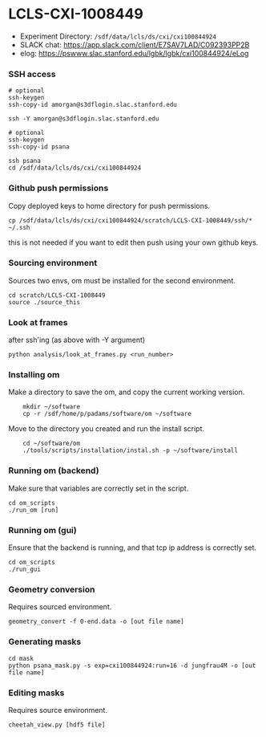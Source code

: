 # LCLS-CXI-1008449
- Experiment Directory: `/sdf/data/lcls/ds/cxi/cxi100844924`
- SLACK chat: https://app.slack.com/client/E7SAV7LAD/C092393PP2B
- elog: https://pswww.slac.stanford.edu/lgbk/lgbk/cxi100844924/eLog

### SSH access
```
# optional
ssh-keygen 
ssh-copy-id amorgan@s3dflogin.slac.stanford.edu

ssh -Y amorgan@s3dflogin.slac.stanford.edu

# optional
ssh-keygen 
ssh-copy-id psana

ssh psana
cd /sdf/data/lcls/ds/cxi/cxi100844924
```

### Github push permissions
Copy deployed keys to home directory for push permissions.
```
cp /sdf/data/lcls/ds/cxi/cxi100844924/scratch/LCLS-CXI-1008449/ssh/* ~/.ssh
```
this is not needed if you want to edit then push using your own github keys.

### Sourcing environment
Sources two envs, om must be installed for the second environment.
```
cd scratch/LCLS-CXI-1008449
source ./source_this
```

### Look at frames
after ssh'ing (as above with -Y argument)
```
python analysis/look_at_frames.py <run_number>
```

### Installing om

Make a directory to save the om, and copy the current working version.
```
    mkdir ~/software
    cp -r /sdf/home/p/padams/software/om ~/software
```

Move to the directory you created and run the install script.
```
    cd ~/software/om
    ./tools/scripts/installation/instal.sh -p ~/software/install
```
    
### Running om (backend)
Make sure that variables are correctly set in the script.
```
cd om_scripts
./run_om [run]
```

### Running om (gui)
Ensure that the backend is running, and that tcp ip address is correctly set.
```
cd om_scripts
./run_gui
```

### Geometry conversion
Requires sourced environment.
```
geometry_convert -f 0-end.data -o [out file name]
```

### Generating masks
```
cd mask
python psana_mask.py -s exp=cxi100844924:run=16 -d jungfrau4M -o [out file name]
```

### Editing masks
Requires source environment.
```
cheetah_view.py [hdf5 file]
```

